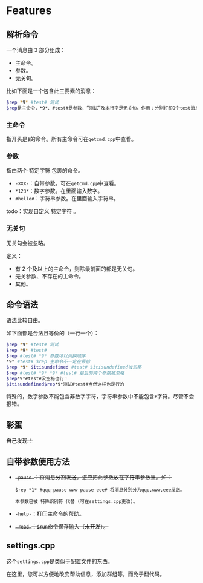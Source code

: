 # Features

## 解析命令

一个消息由 3 部分组成：

- 主命令。
- 参数。
- 无关句。

比如下面是一个包含此三要素的消息：

```bash
$rep *9* #test# 测试
$rep是主命令，*9*、#test#是参数，“测试”及本行字是无关句。作用：分别打印9个test消息。
```

### 主命令

指开头是`$`的命令。所有主命令可在`getcmd.cpp`中查看。

### 参数

指由两个 特定字符 包裹的命令。

- `-XXX-`：自带参数。可在`getcmd.cpp`中查看。
- `*123*`：数字参数。在里面输入数字。
- `#hello#`：字符串参数。在里面输入字符串。

todo：实现自定义 特定字符 。

### 无关句

无关句会被忽略。

定义：

- 有 2 个及以上的主命令，则除最前面的都是无关句。
- 无关参数、不存在的主命令。
- 其他。

## 命令语法

语法比较自由。

如下面都是合法且等价的（一行一个）：

```bash
$rep *9* #test# 测试
$rep *9* #test#
$rep #test# *9* 参数可以调换顺序
*9* #test# $rep 主命令不一定在最前
$rep *9* $itisundefined #test# $itisundefined被忽略
$rep #test# *9* *9* #test# 最后的两个参数被忽略
$rep*9*#test#没空格也行！
$itisundefined$rep*9*测试#test#当然这样也是行的
```

特殊的，数字参数不能包含非数字字符，字符串参数中不能包含`#`字符。尽管不会报错。

## 彩蛋

~~自己发现！~~

## 自带参数使用方法

- ~~`-pause-`：将消息分割发送。您应把此参数放在字符串参数里。如：~~

  ```
  $rep *1* #qqq-pause-www-pause-eee# 将消息分别分为qqq,www,eee发送。
  
  本参数已被 特殊识别符 代替 (可在settings.cpp更改)。
  ```

- `-help-`：打印主命令的帮助。
- ~~`-read-`：`$run`命令保存输入（未开发）。~~

## settings.cpp

这个`settings.cpp`是类似于配置文件的东西。

在这里，您可以方便地改变帮助信息，添加群组等，而免于翻代码。